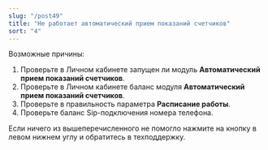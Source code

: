 ```yaml
---
slug: "/post49"
title: "Не работает автоматический прием показаний счетчиков"
sort: "4"
---
```


Возможные причины:  
1. Проверьте в Личном кабинете запущен ли модуль **Автоматический прием показаний счетчиков**.  
1. Проверьте в Личном кабинете баланс модуля **Автоматический прием показаний счетчиков**.  
1. Проверьте в правильность параметра **Расписание работы**.  
1. Проверьте баланс Sip-подключения номера телефона.  

Если ничего из вышеперечисленного не помогло нажмите на кнопку  в левом нижнем углу и обратитесь в техподдержку.
